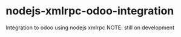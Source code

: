 # nodejs-xmlrpc-odoo-integration
Integration to odoo using nodejs xmlrpc
NOTE: still on development
